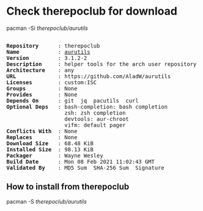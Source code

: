 # Check therepoclub for download

pacman -Si *therepoclub/aurutils*

<div class="highlight"><pre class="highlight"><text>
<b>Repository</b>      : therepoclub
<b>Name</b>            : <a href="../../x86_64/aurutils-3.1.2-2-any.pkg.tar.zst">aurutils</a>
<b>Version</b>         : 3.1.2-2
<b>Description</b>     : helper tools for the arch user repository
<b>Architecture</b>    : any
<b>URL</b>             : https://github.com/AladW/aurutils
<b>Licenses</b>        : custom:ISC
<b>Groups</b>          : None
<b>Provides</b>        : None
<b>Depends On</b>      : git  jq  pacutils  curl
<b>Optional Deps</b>   : bash-completion: bash completion
                  zsh: zsh completion
                  devtools: aur-chroot
                  vifm: default pager
<b>Conflicts With</b>  : None
<b>Replaces</b>        : None
<b>Download Size</b>   : 68.48 KiB
<b>Installed Size</b>  : 98.13 KiB
<b>Packager</b>        : Wayne Wesley <wayne6324@gmail.com>
<b>Build Date</b>      : Mon 08 Feb 2021 11:02:43 GMT
<b>Validated By</b>    : MD5 Sum  SHA-256 Sum  Signature
</text></pre></div>

## How to install from therepoclub

pacman -S *therepoclub/aurutils*

